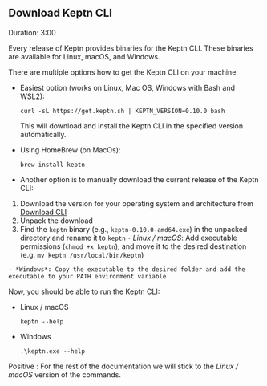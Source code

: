 

## Download Keptn CLI
Duration: 3:00

Every release of Keptn provides binaries for the Keptn CLI. These binaries are available for Linux, macOS, and Windows.

There are multiple options how to get the Keptn CLI on your machine.

- Easiest option (works on Linux, Mac OS, Windows with Bash and WSL2): 

    <!-- command -->
    ```
    curl -sL https://get.keptn.sh | KEPTN_VERSION=0.10.0 bash
    ```
    This will download and install the Keptn CLI in the specified version automatically.

- Using HomeBrew (on MacOs):

    ```
    brew install keptn
    ```

-  Another option is to manually download the current release of the Keptn CLI:
  1. Download the version for your operating system and architecture from [Download CLI](https://github.com/keptn/keptn/releases/tag/0.10.0)
  2. Unpack the download
  3. Find the `keptn` binary (e.g., `keptn-0.10.0-amd64.exe`) in the unpacked directory and rename it to `keptn`
    - *Linux / macOS*: Add executable permissions (``chmod +x keptn``), and move it to the desired destination (e.g. `mv keptn /usr/local/bin/keptn`)

    - *Windows*: Copy the executable to the desired folder and add the executable to your PATH environment variable.


Now, you should be able to run the Keptn CLI: 
- Linux / macOS

    <!-- debug -->
    ```
    keptn --help
    ```

- Windows
    ```
    .\keptn.exe --help
    ```

Positive
: For the rest of the documentation we will stick to the *Linux / macOS* version of the commands.


